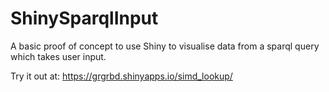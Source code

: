# ShinySparqlInput
A basic proof of concept to use Shiny to visualise data from a sparql query which takes user input.

Try it out at:
https://grgrbd.shinyapps.io/simd_lookup/
